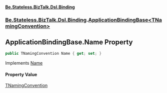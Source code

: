 #### [Be.Stateless.BizTalk.Dsl.Binding](README.md 'README')
### [Be.Stateless.BizTalk.Dsl.Binding](Be.Stateless.BizTalk.Dsl.Binding.md 'Be.Stateless.BizTalk.Dsl.Binding').[ApplicationBindingBase&lt;TNamingConvention&gt;](ApplicationBindingBase_TNamingConvention_.md 'Be.Stateless.BizTalk.Dsl.Binding.ApplicationBindingBase<TNamingConvention>')

## ApplicationBindingBase<TNamingConvention>.Name Property

```csharp
public TNamingConvention Name { get; set; }
```

Implements [Name](IObjectBinding_TNamingConvention_.Name.md 'Be.Stateless.BizTalk.Dsl.Binding.IObjectBinding<TNamingConvention>.Name')

#### Property Value
[TNamingConvention](ApplicationBindingBase_TNamingConvention_.md#Be.Stateless.BizTalk.Dsl.Binding.ApplicationBindingBase_TNamingConvention_.TNamingConvention 'Be.Stateless.BizTalk.Dsl.Binding.ApplicationBindingBase<TNamingConvention>.TNamingConvention')